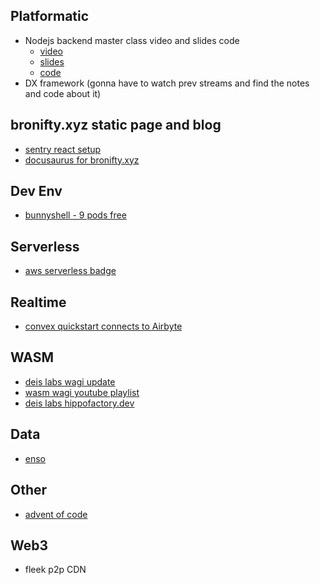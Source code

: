 ## Platformatic
- Nodejs backend master class video and slides code
	- [video](https://www.loom.com/share/e7ddd38001954e2abbc366028d6d0016?utm_medium=email&_hsmi=237277703&_hsenc=p2ANqtz-_qbbydQgGh9wXZbmTVRce9oXvNVIaE41cfT7TlDFFMtZNE0MBmye7bn-LWdQIg3FCAIUET5PVP8KURMoJ4EQYQd1bQRQ&utm_content=237277703&utm_source=hs_email)
	- [slides](https://docs.google.com/presentation/d/1b04uvklWZyq9n8hLEHgZFXNj-H_xzkgqa3_kOofBn3o/edit?_hsmi=237277703&_hsenc=p2ANqtz-91bsNQEvxF5jH72n1oKZkdtk4N4fH9be0qQi6nLQN_G3nnOSVmZPWakxCYo_W3jKRhHIxHIGeXaHAStAI0dyuGBXrJMw#slide=id.g11909b2ebc8_0_11)
	- [code](https://github.com/platformatic/node-masterclass?utm_medium=email&_hsmi=237277703&_hsenc=p2ANqtz--mpGqZcn44iVSmnvUO5pXICYC-75DpgAo7TNF7cNyUjeINSWzfq556Ptgmspo9ScXqfsRbkdJV6OycPDKpe2V838V1jw&utm_content=237277703&utm_source=hs_email)
- DX framework (gonna have to watch prev streams and find the notes and code about it)

## bronifty.xyz static page and blog
- [sentry react setup](https://www.youtube.com/watch?v=t3Jk1oH_nOQ)
- [docusaurus for bronifty.xyz](https://docusaurus.io/docs/installation)

## Dev Env
- [bunnyshell - 9 pods free](https://environments.bunnyshell.com/560/projects/773/environments/5253)

## Serverless
- [aws serverless badge](https://explore.skillbuilder.aws/learn/public/learning_plan/view/92/serverless-learning-plan?la=sec&sec=lp)

## Realtime
- [convex quickstart connects to Airbyte](https://docs.convex.dev/quickstart)

## WASM
- [deis labs wagi update](https://deislabs.io/posts/wagi-updates/)
- [wasm wagi youtube playlist](https://www.youtube.com/playlist?list=PLPYCwaK1DkkVq4Vb06m75NqU6PCJA8Pwh)
- [deis labs hippofactory.dev](https://docs.hippofactory.dev/)

## Data
- [enso](https://www.youtube.com/c/Enso_org/featured)

## Other
- [advent of code](https://adventofcode.com/2022)

## Web3
- fleek p2p CDN